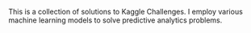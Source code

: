 This is a collection of solutions to Kaggle Challenges. I employ various machine learning models to solve predictive analytics problems.
